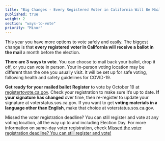 ```yaml
---
title: "Big Changes - Every Registered Voter in California Will Be Mailed a Ballot"
published: true
weight: 2
section: "ways-to-vote"
priority: "Minor"
---
```


This year you have more options to vote safely and easily. The biggest change is that **every registered voter in California will receive a ballot in the mail** a month before the election.

**There are 3 ways to vote**. You can choose to mail back your ballot, drop it off, or you can vote in person. Your in-person voting location may be different than the one you usually visit. It will be set up for safe voting, following health and safety guidelines for COVID-19.

**Get ready for your mailed ballot**
**Register** to vote by October 19 at [registertovote.ca.gov](https://registertovote.ca.gov//).
Check your registration to make sure it’s up to date. **If your signature has changed** over time, then re-register to update your signature at voterstatus.sos.ca.gov.
If you want to get **voting materials in a language other than English**, make that choice at voterstatus.sos.ca.gov.

Missed the voter registration deadline? You can still register and vote at any voting location, all the way up to and including Election Day. For more information on same-day voter registration, check [Missed the voter registration deadline? You can still register and vote!](#menu-item-missed-the-voter-registration-deadline-you-can-still-register-and-vote)
